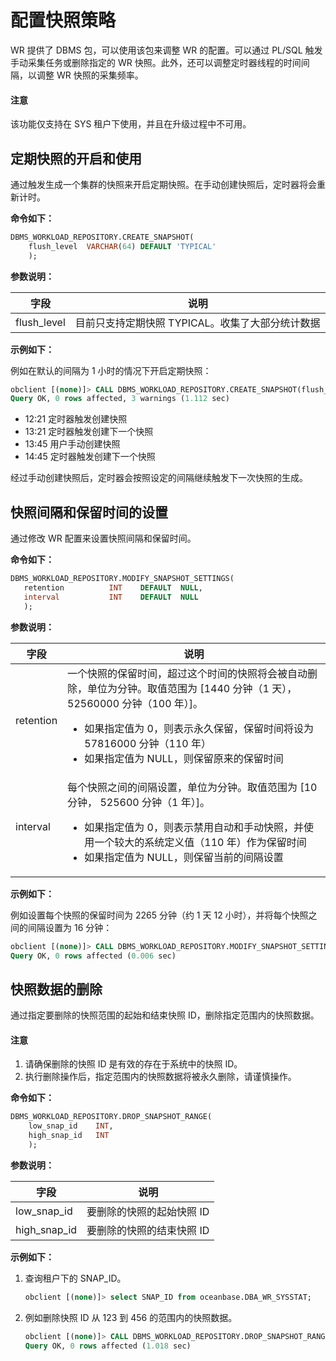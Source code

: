 # 配置快照策略

WR 提供了 DBMS 包，可以使用该包来调整 WR 的配置。可以通过 PL/SQL 触发手动采集任务或删除指定的 WR 快照。此外，还可以调整定时器线程的时间间隔，以调整 WR 快照的采集频率。

<main id="notice" type='notice'>
  <h4>注意</h4>
  <p>该功能仅支持在 SYS 租户下使用，并且在升级过程中不可用。</p>
</main>

## 定期快照的开启和使用

通过触发生成一个集群的快照来开启定期快照。在手动创建快照后，定时器将会重新计时。

**命令如下：**

```sql
DBMS_WORKLOAD_REPOSITORY.CREATE_SNAPSHOT(
    flush_level  VARCHAR(64) DEFAULT 'TYPICAL'
    );
```

**参数说明：**

| 字段 | 说明 |
|------|-----|
| flush_level | 目前只支持定期快照 TYPICAL。收集了大部分统计数据 |

**示例如下：**

例如在默认的间隔为 1 小时的情况下开启定期快照：

```sql
obclient [(none)]> CALL DBMS_WORKLOAD_REPOSITORY.CREATE_SNAPSHOT(flush_level => 'TYPICAL');
Query OK, 0 rows affected, 3 warnings (1.112 sec)
```

* 12:21 定时器触发创建快照
* 13:21 定时器触发创建下一个快照
* 13:45 用户手动创建快照
* 14:45 定时器触发创建下一个快照

经过手动创建快照后，定时器会按照设定的间隔继续触发下一次快照的生成。

## 快照间隔和保留时间的设置

通过修改 WR 配置来设置快照间隔和保留时间。

**命令如下：**

```sql
DBMS_WORKLOAD_REPOSITORY.MODIFY_SNAPSHOT_SETTINGS(
   retention          INT    DEFAULT  NULL,
   interval           INT    DEFAULT  NULL
   );
```

**参数说明：**

| 字段 | 说明 |
|------|-----|
| retention | 一个快照的保留时间，超过这个时间的快照将会被自动删除，单位为分钟。取值范围为 [1440 分钟（1 天），52560000 分钟（100 年）]。<ul><li>如果指定值为 0，则表示永久保留，保留时间将设为 57816000 分钟（110 年）  </li><li>如果指定值为 NULL，则保留原来的保留时间 </li></ul>|
| interval | 每个快照之间的间隔设置，单位为分钟。取值范围为 [10 分钟， 525600 分钟（1 年）]。<ul><li>如果指定值为 0，则表示禁用自动和手动快照，并使用一个较大的系统定义值（110 年）作为保留时间</li><li>如果指定值为 NULL，则保留当前的间隔设置</li></ul>|

**示例如下：**

例如设置每个快照的保留时间为 2265 分钟（约 1 天 12 小时），并将每个快照之间的间隔设置为 16 分钟：

```sql
obclient [(none)]> CALL DBMS_WORKLOAD_REPOSITORY.MODIFY_SNAPSHOT_SETTINGS('2265','16');
Query OK, 0 rows affected (0.006 sec)
```

## 快照数据的删除

通过指定要删除的快照范围的起始和结束快照 ID，删除指定范围内的快照数据。

<main id="notice" type='notice'>
  <h4>注意</h4>
  <ol><li>请确保删除的快照 ID 是有效的存在于系统中的快照 ID。</li><li>执行删除操作后，指定范围内的快照数据将被永久删除，请谨慎操作。</li></ol>
</main>

**命令如下：**

```sql
DBMS_WORKLOAD_REPOSITORY.DROP_SNAPSHOT_RANGE(
    low_snap_id    INT,
    high_snap_id   INT
    );
```

**参数说明：**

| 字段 | 说明 |
|------|-----|
| low_snap_id | 要删除的快照的起始快照 ID |
| high_snap_id | 要删除的快照的结束快照 ID |

**示例如下：**

1. 查询租户下的 SNAP_ID。

    ```sql
    obclient [(none)]> select SNAP_ID from oceanbase.DBA_WR_SYSSTAT;
    ```

2. 例如删除快照 ID 从 123 到 456 的范围内的快照数据。

    ```sql
    obclient [(none)]> CALL DBMS_WORKLOAD_REPOSITORY.DROP_SNAPSHOT_RANGE('123','456');
    Query OK, 0 rows affected (1.018 sec)
    ```
